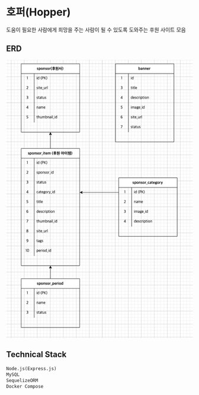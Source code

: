 # 호퍼(Hopper)

도움이 필요한 사람에게 희망을 주는 사람이 될 수 있도록 도와주는 후원 사이트 모음

## ERD

![ERD](/public/erd/diagram.png)

## Technical Stack

```
Node.js(Express.js)
MySQL
SequelizeORM
Docker Compose
```
